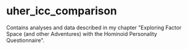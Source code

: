 # uher_icc_comparison
Contains analyses and data described in my chapter "Exploring Factor Space (and other Adventures) with the Hominoid Personality Questionnaire".
